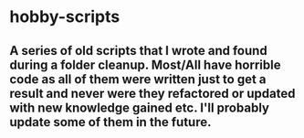# hobby-scripts
## A series of old scripts that I wrote and found during a folder cleanup. Most/All have horrible code as all of them were written just to get a result and never were they refactored or updated with new knowledge gained etc. I'll probably update some of them in the future.